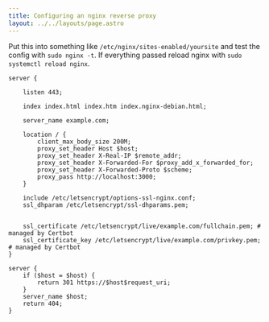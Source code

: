 ```yaml
---
title: Configuring an nginx reverse proxy
layout: ../../layouts/page.astro
---
```


Put this into something like `/etc/nginx/sites-enabled/yoursite` and test the config with `sudo nginx -t`. If everything passed reload nginx with `sudo systemctl reload nginx`.

```
server {

	listen 443;

	index index.html index.htm index.nginx-debian.html;

	server_name example.com;

	location / {
        client_max_body_size 200M;
        proxy_set_header Host $host;
        proxy_set_header X-Real-IP $remote_addr;
        proxy_set_header X-Forwarded-For $proxy_add_x_forwarded_for;
        proxy_set_header X-Forwarded-Proto $scheme;
		proxy_pass http://localhost:3000;
	}

    include /etc/letsencrypt/options-ssl-nginx.conf;
    ssl_dhparam /etc/letsencrypt/ssl-dhparams.pem;


    ssl_certificate /etc/letsencrypt/live/example.com/fullchain.pem; # managed by Certbot
    ssl_certificate_key /etc/letsencrypt/live/example.com/privkey.pem; # managed by Certbot
}

server {
    if ($host = $host) {
        return 301 https://$host$request_uri;
    }
    server_name $host;
    return 404;
}
```
